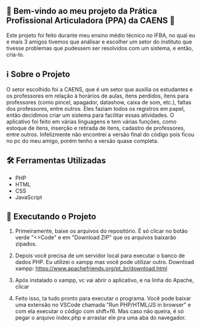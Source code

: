 ## 🎉 Bem-vindo ao meu projeto da Prática Profissional Articuladora (PPA) da CAENS 🚀

Este projeto foi feito durante meu ensino médio técnico no IFBA, no qual eu e mais 3 amigos tivemos que análisar e escolher um setor do instituto que tivesse problemas que pudessem ser resolvidos com um sistema, e então, cria-lo.

## ℹ️ Sobre o Projeto

O setor escolhido foi a CAENS, que é um setor que auxilia os estudantes e os professores em relação à horários de aulas, itens perdidos, itens para professores (como pincel, apagador, datashow, caixa de som, etc.), faltas dos professores, entre outros. Eles faziam todos os registros em papel, então decidimos criar um sistema para facilitar essas atividades. O aplicativo foi feito em várias linguagens e tem várias funções, como estoque de itens, inserção e retirada de itens, cadastro de professores, entre outros. Infelizmente não encontrei a versão final do código pois ficou no pc do meu amigo, porém tenho a versão quase completa.

## 🛠️ Ferramentas Utilizadas
- PHP
- HTML
- CSS
- JavaScript

## 🚀 Executando o Projeto

1. Primeiramente, baixe os arquivos do repositório. É só clicar no botão verde "<>Code" e em "Download ZIP" que os arquivos baixarão zipados.

2. Depois você precisa de um servidor local para executar o banco de dados PHP. Eu utilizei o xampp mas você pode utilizar outro.
   Download xampp: https://www.apachefriends.org/pt_br/download.html

3. Após instalado o xampp, vc vai abrir o aplicativo, e na linha do Apache, clicar

4. Feito isso, ta tudo pronto para executar o programa. Você pode baixar uma extensão no VSCode chamada "Run PHP/HTML/JS in browser" e com ela executar o código com shift+f6. Mas caso não queira, é só pegar o arquivo index.php e arrastar ele pra uma aba do navegador.
